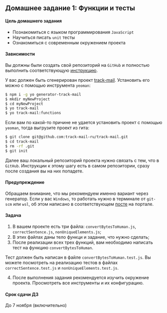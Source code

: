 ## Домашнее задание 1: Функции и тесты

#### Цель домашнего задания

  * Познакомиться с языком программирования `JavaScript`
  * Научиться писать `unit` тесты
  * Ознакомиться с современным окружением проекта

#### Зависимости

  Вы должны были создать свой репозиторий на `GitHub` и полностью выполнить соответствующую [инструкцию](https://github.com/track-mail-ru/homework).

  У вас должен быть сгенерирован проект [track-mail](https://github.com/track-mail-ru/generator-track-mail/).
  Установить его можно с помощью инструмента `yeoman`:
  ```bash
  $ npm i -g yo generator-track-mail
  $ mkdir myNewProject
  $ cd myNewProject
  $ yo track-mail
  $ yo track-mail:functions
  ```

  Если вам по какой-то причине не удается установить проект с помощью `yeoman`,
  тогда выгрузите проект из гита:
  ```bash
  $ git clone git@github.com:track-mail-ru/track-mail.git
  $ cd track-mail
  $ rm -rf .git
  $ git init
  ```

  Далее ваш локальный репозиторий проекта нужно связать с тем, что в `GitHub`. Инструкции к этому шагу есть в самом репозитории, сразу после создания вы на них попадете.

 #### Предупреждение

  Обращаем внимание, что мы рекомендуем именно вариант через генератор. Если у вас `Windows`, то работать нужно в терминале от `git-scm` или `wsl`, об этом написано в соответствующем [посте](https://track.mail.ru/blog/topic/view/14179/) на портале.

#### Задача

  1. В вашем проекте есть три файла: `convertBytesToHuman.js`, `correctSentence.js`, `nonUniqueElements.js`;
  2. В этих файлах даны тело функци и задание, что нужно сделать;
  3. После реализации всех трех функций, вам необходимо написать тест на функцию `convertBytesToHuman`.

  Тест должен быть написан в файле `convertBytesToHuman.test.js`. Вы можете посмотреть на реализацию тестов в файлах `correctSentence.test.js` и `nonUniqueElements.test.js`.

  4. После выполнения задания рекомендуется изучить окружение проекта. Просмотреть все инструменты и их конфигурацию.

#### Срок сдачи ДЗ

  До 7 ноября (включительно)
